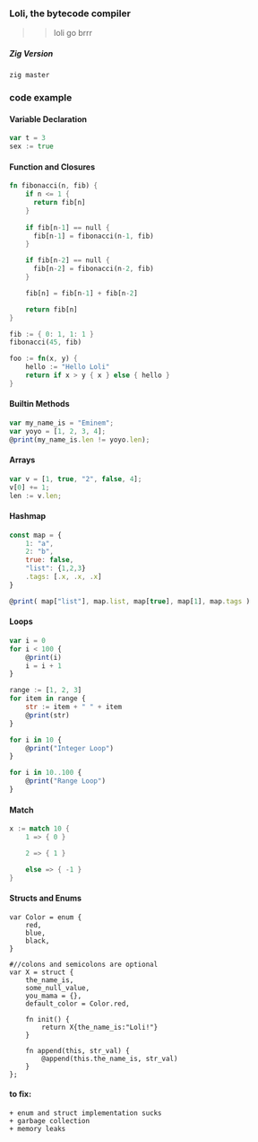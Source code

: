 ### Loli, the  bytecode compiler

> > loli go brrr

##### Zig Version

    zig master

### code example

#### Variable Declaration
```go
var t = 3
sex := true
```

#### Function and Closures
```rust
fn fibonacci(n, fib) {
    if n <= 1 { 
      return fib[n]
    }
      
    if fib[n-1] == null {
      fib[n-1] = fibonacci(n-1, fib)
    }

    if fib[n-2] == null {
      fib[n-2] = fibonacci(n-2, fib)
    }

    fib[n] = fib[n-1] + fib[n-2]

    return fib[n]
}

fib := { 0: 1, 1: 1 }
fibonacci(45, fib)

foo := fn(x, y) {
    hello := "Hello Loli"
    return if x > y { x } else { hello }
}

```

#### Builtin Methods

```js
var my_name_is = "Eminem";
var yoyo = [1, 2, 3, 4];
@print(my_name_is.len != yoyo.len);
```

#### Arrays
```js
var v = [1, true, "2", false, 4];
v[0] += 1;
len := v.len;
```

#### Hashmap
```js
const map = {
    1: "a",
    2: "b",
    true: false,
    "list": {1,2,3}
    .tags: [.x, .x, .x]
}

@print( map["list"], map.list, map[true], map[1], map.tags )
```

#### Loops
```js
var i = 0
for i < 100 {
    @print(i)
    i = i + 1
}

range := [1, 2, 3]
for item in range {
    str := item + " " + item
    @print(str)
}

for i in 10 {
    @print("Integer Loop")
}

for i in 10..100 {
    @print("Range Loop")
}
```

#### Match
```rust
x := match 10 {
    1 => { 0 }

    2 => { 1 }

    else => { -1 }
}
```

#### Structs and Enums
```zig
var Color = enum { 
    red,
    blue,
    black,
}

#//colons and semicolons are optional
var X = struct { 
    the_name_is,
    some_null_value,
    you_mama = {},
    default_color = Color.red,

    fn init() {
        return X{the_name_is:"Loli!"}
    }

    fn append(this, str_val) {
        @append(this.the_name_is, str_val)
    }
};

```

#### to fix:
    + enum and struct implementation sucks 
    + garbage collection
    + memory leaks
